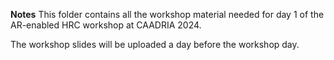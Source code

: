 **Notes** This folder contains all the workshop material needed for day 1 of the AR-enabled HRC workshop at CAADRIA 2024. 

The workshop slides will be uploaded a day before the workshop day.
